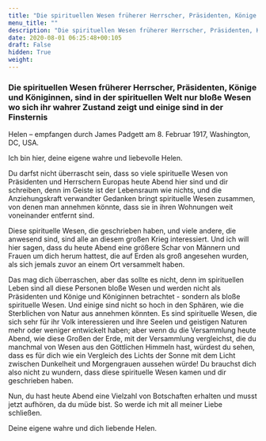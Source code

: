 ```yaml
---
title: "Die spirituellen Wesen früherer Herrscher, Präsidenten, Könige und Königinnen, sind in der spirituellen Welt nur bloße Wesen wo sich ihr wahrer Zustand zeigt und einige sind in der Finsternis"
menu_title: ""
description: "Die spirituellen Wesen früherer Herrscher, Präsidenten, Könige und Königinnen, sind in der spirituellen Welt nur bloße Wesen wo sich ihr wahrer Zustand zeigt und einige sind in der Finsternis"
date: 2020-08-01 06:25:48+00:105
draft: False
hidden: True
weight:
---
```

### Die spirituellen Wesen früherer Herrscher, Präsidenten, Könige und Königinnen, sind in der spirituellen Welt nur bloße Wesen wo sich ihr wahrer Zustand zeigt und einige sind in der Finsternis

Helen – empfangen durch James Padgett am 8. Februar 1917, Washington, DC, USA.

Ich bin hier, deine eigene wahre und liebevolle Helen.

Du darfst nicht überrascht sein, dass so viele spirituelle Wesen von Präsidenten und Herrschern Europas heute Abend hier sind und dir schreiben, denn im Geiste ist der Lebensraum wie nichts, und die Anziehungskraft verwandter Gedanken bringt spirituelle Wesen zusammen, von denen man annehmen könnte, dass sie in ihren Wohnungen weit voneinander entfernt sind.

Diese spirituelle Wesen, die geschrieben haben, und viele andere, die anwesend sind, sind alle an diesem großen Krieg interessiert. Und ich will hier sagen, dass du heute Abend eine größere Schar von Männern und Frauen um dich herum hattest, die auf Erden als groß angesehen wurden, als sich jemals zuvor an einem Ort versammelt haben.

Das mag dich überraschen, aber das sollte es nicht, denn im spirituellen Leben sind all diese Personen bloße Wesen und werden nicht als Präsidenten und Könige und Königinnen betrachtet - sondern als bloße spirituelle Wesen. Und einige sind nicht so hoch in den Sphären, wie die Sterblichen von Natur aus annehmen könnten. Es sind spirituelle Wesen, die sich sehr für ihr Volk interessieren und ihre Seelen und geistigen Naturen mehr oder weniger entwickelt haben; aber wenn du die Versammlung heute Abend, wie diese Großen der Erde, mit der Versammlung vergleichst, die du manchmal von Wesen aus den Göttlichen Himmeln hast, würdest du sehen, dass es für dich wie ein Vergleich des Lichts der Sonne mit dem Licht zwischen Dunkelheit und Morgengrauen aussehen würde! Du brauchst dich also nicht zu wundern, dass diese spirituelle Wesen kamen und dir geschrieben haben.

Nun, du hast heute Abend eine Vielzahl von Botschaften erhalten und musst jetzt aufhören, da du müde bist. So werde ich mit all meiner Liebe schließen.

Deine eigene wahre und dich liebende Helen.
